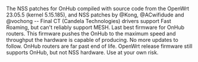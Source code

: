 The NSS patches for OnHub compiled with source code from the OpenWrt 23.05.5 (kernel 5.15.185), and NSS patches by @Kong, @ACwifidude and @vochong --
Final CT (Candela Technologies) drivers support Fast Roaming, but can't reliably support MESH.  Last best firmware for OnHub routers.
This firmware pushes the OnHub to the maximum speed and throughput the hardware is capable of producing.  No more updates to follow.
OnHub routers are far past end of life.  OpenWrt release firmware still supports OnHub, but not NSS hardware.  Use at your own risk.
